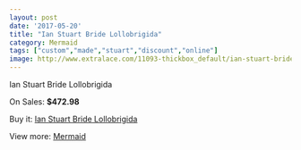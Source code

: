 ```yaml
---
layout: post
date: '2017-05-20'
title: "Ian Stuart Bride Lollobrigida"
category: Mermaid
tags: ["custom","made","stuart","discount","online"]
image: http://www.extralace.com/11093-thickbox_default/ian-stuart-bride-lollobrigida.jpg
---
```

Ian Stuart Bride Lollobrigida

On Sales: **$472.98**
<a href="https://www.extralace.com/mermaid/5227-ian-stuart-bride-lollobrigida.html"><amp-img layout="responsive" width="600" height="600" src="//www.extralace.com/11093-thickbox_default/ian-stuart-bride-lollobrigida.jpg" alt="Ian Stuart Bride Lollobrigida 0" /></a>

Buy it: [Ian Stuart Bride Lollobrigida](https://www.extralace.com/mermaid/5227-ian-stuart-bride-lollobrigida.html "Ian Stuart Bride Lollobrigida")

View more: [Mermaid](https://www.extralace.com/5-mermaid "Mermaid")